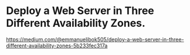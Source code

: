 # Deploy a Web Server in Three Different Availability Zones.
https://medium.com/@emmanuelibok505/deploy-a-web-server-in-three-different-availability-zones-5b233fec317a
